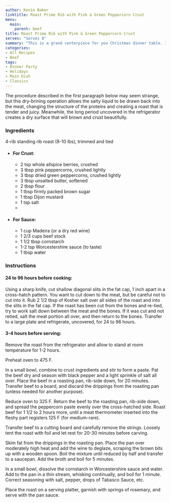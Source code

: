 ```yaml
---
author: Kevin Baker
linktitle: Roast Prime Rib with Pink & Green Peppercorn Crust
menu:
  main:
    parent: beef
title: Roast Prime Rib with Pink & Green Peppercorn Crust
serves: "Serves 8"
summary: "This is a grand centerpiece for you Christmas dinner table. It's expensive, but you're buying yourself some peace of mind on a busy day. Prime rib is easy to cook, easy to carve, and almost universally popular."
categories:
- All Recipes
- Beef
tags:
- Dinner Party
- Holidays
- Main Dish
- Classics
---
```

The procedure described in the first paragraph below may seem strange, but this dry-brining operation allows the salty liquid to be drawn back into the meat, changing the structure of the proteins and creating a roast that is tender and juicy.  Meanwhile, the long period uncovered in the refrigerator creates a dry surface that will brown and crust beautifully.

### Ingredients

<div class="ingredient-list">

4-rib standing rib roast (8-10 lbs), trimmed and tied

* #### For Crust: 
  * 2 tsp whole allspice berries, crushed  
  * 3 tbsp pink peppercorns, crushed lightly  
  * 3 tbsp dried green peppercorns, crushed lightly  
  * 3 tbsp unsalted butter, softened  
  * 2 tbsp flour  
  * 1 tbsp firmly packed brown sugar  
  * 1 tbsp Dijon mustard  
  * 1 tsp salt  
  *   
* #### For Sauce:
  * 1 cup Madeira (or a dry red wine)  
  * 1 2/3 cups beef stock  
  * 1 1/2 tbsp cornstarch     
  * 1-2 tsp Worcestershire sauce (to taste)  
  * 1 tbsp water  

</div>

### Instructions
#### 24 to 96 hours before cooking:  
Using a sharp knife, cut shallow diagonal slits in the fat cap, 1 inch apart in a cross-hatch pattern. You want to cut down to the meat, but be careful not to cut into it. Rub 2 1/2 tbsp of Kosher salt over all sides of the roast and into the slits in the fat cap. If the roast has been cut from the bones and re-tied, try to work salt down between the meat and the bones.  If it was cut and not retied, salt the meat portion all over, and then return to the bones. Transfer to a large plate and refrigerate, uncovered, for 24 to 96 hours.

#### 3-4 hours before serving:  
Remove the roast from the refrigerator and allow to stand at room temperature for 1-2 hours.

Preheat oven to 475 F. 

In a small bowl, combine to crust ingredients and stir to form a paste. Pat the beef dry and season with black pepper and a light sprinkle of salt all over. Place the beef in a roasting pan, rib-side down, for 20 minutes. Transfer beef to a board, and discard the drippings from the roasting pan (unless needed for another purpose). 

Reduce oven to 325 F. Return the beef to the roasting pan, rib-side down, and spread the peppercorn paste evenly over the cross-hatched side. Roast beef for 1 1/2 to 2 hours more, until a meat thermometer inserted into the fleshy part registers 125 F (for medium-rare).

Transfer beef to a cutting board and carefully remove the strings. Loosely tent the roast with foil and let rest for 20-30 minutes before carving.

Skim fat from the drippings in the roasting pan.  Place the pan over moderately high heat and add the wine to deglaze, scraping the brown bits up with a wooden spoon. Boil the mixture until reduced by half and transfer to a saucepan. Add the broth and boil for 5 minutes.

In a small bowl, dissolve the cornstarch in Worcestershire sauce and water.  Add to the pan in a thin stream, whisking continually, and boil for 1 minute. Correct seasoning with salt, pepper, drops of Tabasco Sauce, etc. 

Place the roast on a serving platter, garnish with springs of rosemary, and serve with the pan sauce.
